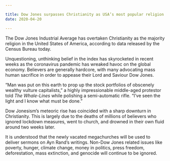 ```yaml
---

title: Dow Jones surpasses Christianity as USA’s most popular religion
date: 2020-04-20

---
```


The Dow Jones Industrial Average has overtaken Christianity as the majority religion in the United States of America, according to data released by the Census Bureau today.

Unquestioning, unthinking belief in the index has skyrocketed in recent weeks as the coronavirus pandemic has wreaked havoc on the global economy. Believers are generally hardcore, with many advocating mass human sacrifice in order to appease their Lord and Saviour Dow Jones.

“Man was put on this earth to prop up the stock portfolios of obscenely wealthy vulture capitalists,” a highly impressionable middle-aged protestor told *The Whale-Lines* while polishing a semi-automatic rifle. “I’ve seen the light and I know what must be done.”

Dow Jonesism’s meteoric rise has coincided with a sharp downturn in Christianity. This is largely due to the deaths of millions of believers who ignored lockdown measures, went to church, and drowned in their own fluid around two weeks later.

It is understood that the newly vacated megachurches will be used to deliver sermons on Ayn Rand’s writings. Non-Dow Jones related issues like poverty, hunger, climate change, money in politics, press freedom, deforestation, mass extinction, and genocide will continue to be ignored.
